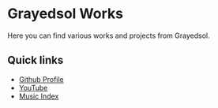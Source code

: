 # Grayedsol Works

Here you can find various works and projects from Grayedsol.

## Quick links
- [Github Profile](https://github.com/grayedsol)
- [YouTube](https://youtube.com/@grayedsol)
- [Music Index](https://grayedsol.net/music/index.html)
